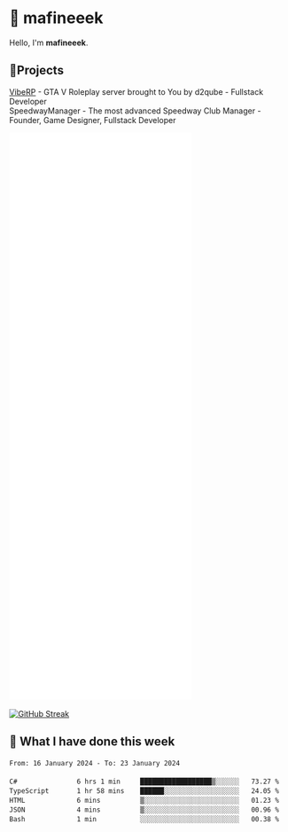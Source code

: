 # 👋 mafineeek
Hello, I'm **mafineeek**.

## 📝Projects

[VibeRP](https://v-rp.pl) - GTA V Roleplay server brought to You by d2qube - Fullstack Developer<br/>
SpeedwayManager - The most advanced Speedway Club Manager - Founder, Game Designer, Fullstack Developer


![](./github-metrics.svg)

[![GitHub Streak](https://streak-stats.demolab.com/?user=mafineeek)](https://git.io/streak-stats)

## 📰 What I have done this week
<!--START_SECTION:waka-->

```txt
From: 16 January 2024 - To: 23 January 2024

C#               6 hrs 1 min     ██████████████████▒░░░░░░   73.27 %
TypeScript       1 hr 58 mins    ██████░░░░░░░░░░░░░░░░░░░   24.05 %
HTML             6 mins          ▒░░░░░░░░░░░░░░░░░░░░░░░░   01.23 %
JSON             4 mins          ▒░░░░░░░░░░░░░░░░░░░░░░░░   00.96 %
Bash             1 min           ░░░░░░░░░░░░░░░░░░░░░░░░░   00.38 %
```

<!--END_SECTION:waka-->
